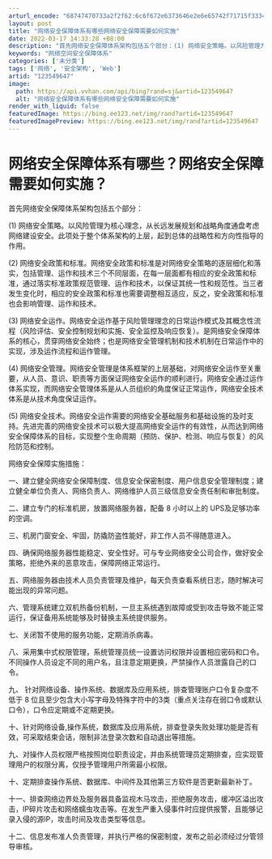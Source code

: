 ```yaml
---
arturl_encode: "68747470733a2f2f62:6c6f672e6373646e2e6e65742f71715f33343239373338372f:61727469636c652f64657461696c732f313233353439363437"
layout: post
title: "网络安全保障体系有哪些网络安全保障需要如何实施"
date: 2022-03-17 14:33:28 +08:00
description: "首先网络安全保障体系架构包括五个部分：(1) 网络安全策略。以风险管理为核心理念，从长远发展规划和战"
keywords: "网络空间安全保障体系"
categories: ['未分类']
tags: ['网络', '安全架构', 'Web']
artid: "123549647"
image:
  path: https://api.vvhan.com/api/bing?rand=sj&artid=123549647
  alt: "网络安全保障体系有哪些网络安全保障需要如何实施"
render_with_liquid: false
featuredImage: https://bing.ee123.net/img/rand?artid=123549647
featuredImagePreview: https://bing.ee123.net/img/rand?artid=123549647
---
```


# 网络安全保障体系有哪些？网络安全保障需要如何实施？

首先网络安全保障体系架构包括五个部分：

(1) 网络安全策略。以风险管理为核心理念，从长远发展规划和战略角度通盘考虑网络建设安全。此项处于整个体系架构的上层，起到总体的战略性和方向性指导的作用。

(2) 网络安全政策和标准。网络安全政策和标准是对网络安全策略的逐层细化和落实，包括管理、运作和技术三个不同层面，在每一层面都有相应的安全政策和标准，通过落实标准政策规范管理、运作和技术，以保证其统一性和规范性。当三者发生变化时，相应的安全政策和标准也需要调整相互适应，反之，安全政策和标准也会影响管理、运作和技术。

(3) 网络安全运作。网络安全运作基于风险管理理念的日常运作模式及其概念性流程（风险评估、安全控制规划和实施、安全监控及响应恢复）。是网络安全保障体系的核心，贯穿网络安全始终；也是网络安全管理机制和技术机制在日常运作中的实现，涉及运作流程和运作管理。

(4) 网络安全管理。网络安全管理是体系框架的上层基础，对网络安全运作至关重要，从人员、意识、职责等方面保证网络安全运作的顺利进行。网络安全通过运作体系实现，而网络安全管理体系是从人员组织的角度保证正常运作，网络安全技术体系是从技术角度保证运作。

(5) 网络安全技术。网络安全运作需要的网络安全基础服务和基础设施的及时支持。先进完善的网络安全技术可以极大提高网络安全运作的有效性，从而达到网络安全保障体系的目标，实现整个生命周期（预防、保护、检测、响应与恢复）的风险防范和控制。

网络安全保障实施措施：

一、建立健全网络安全保障制度、信息安全保密制度、用户信息安全管理制度；建立健全单位负责人、网络负责人、网络维护人员三级信息安全责任制和审批制度。

二、建立专门的标准机房，放置网络服务器，配备 8 小时以上的 UPS及足够功率的空调。

三、机房门窗安全、牢固，防撬防盗性能好，非工作人员不得随意进入。

四、确保网络服务器性能稳定、安全性好。可与专业网络安全公司合作，做好安全策略，拒绝外来的恶意攻击，保障网络正常运行。

五、网络服务器由技术人员负责管理及维护，每天负责查看系统日志，随时解决可能出现的异常问题。

六、管理系统建立双机热备份机制，一旦主系统遇到故障或受到攻击导致不能正常运行，保证备用系统能够及时替换主系统提供服务。

七、关闭暂不使用的服务功能，定期消杀病毒。

八、采用集中式权限管理，系统管理员统一设置访问权限并设置相应密码和口令。不同操作人员设定不同的用户名，且注意定期更换，严禁操作人员泄露自己的口令。

九、 针对网络设备、操作系统、数据库及应用系统，排查管理账户口令复杂度不低于 8 位且至少包含大小写字母及特殊字符中的3类（重点关注存在弱口令或默认口令），口令应定期或不定期更换。

十、针对网络设备,操作系统，数据库及应用系统，排查登录失败处理功能是否有效，可采取结束会话，限制非法登录次数和自动退出等措施。

九、对操作人员权限严格按照岗位职责设定，并由系统管理员定期排查，应实现管理用户的权限分离，仅授予管理用户所需最小权限。

十、定期排查操作系统、数据库、中间件及其他第三方软件是否更新最新补丁。

十一、排查网络边界处及服务器具备监视木马攻击，拒绝服务攻击，缓冲区溢出攻击，IP碎片攻击和网络蠕虫攻击等。在发生严重入侵事件时应提供报警，且能够记录入侵的源IP，攻击时间及攻击类型等信息。

十二、信息发布准人负责管理，并执行严格的保密制度，发布之前必须经过分管领导审核。